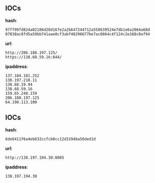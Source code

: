 
## IOCs

__hash__:

```text
97ff99fd824a02106d20d167e2a2b647244712a558639524e7db1e6a2064a68d
07838ac8fd5a59bb741aae0cf3abf48296677be7ac0864c4f124c2e168c0af94
```
__url__:

```text
http://206.188.197.125/
https://138.68.59.16:844/
```
__ipaddress__:

```text
137.184.181.252
138.197.218.11
138.68.19.94
138.68.59.16
159.65.248.159
206.188.197.125
64.190.113.100
```

## IOCs

__hash__:

```text
6de6411f6a4eb832ccfcb8cc12d3194ba56ded1d
```
__url__:

```text
http://138.197.194.30:8085
```
__ipaddress__:

```text
138.197.194.30
```



